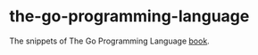 # the-go-programming-language
The snippets of The Go Programming Language [book](https://www.amazon.com/Programming-Language-Addison-Wesley-Professional-Computing/dp/0134190440).
